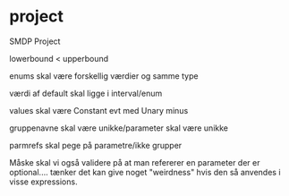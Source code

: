 # project
SMDP Project



lowerbound < upperbound

enums skal være forskellig værdier og samme type

værdi af default skal ligge i interval/enum

values skal være Constant evt med Unary minus

gruppenavne skal være unikke/parameter skal være unikke

parmrefs skal pege på parametre/ikke grupper

Måske skal vi også validere på at man refererer en parameter der er optional.... tænker det kan give noget "weirdness" hvis den så anvendes i visse expressions.



